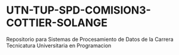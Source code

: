 # UTN-TUP-SPD-COMISION3-COTTIER-SOLANGE
Repositorio para Sistemas de Procesamiento de Datos de la Carrera Tecnicatura Universitaria en Programacion
